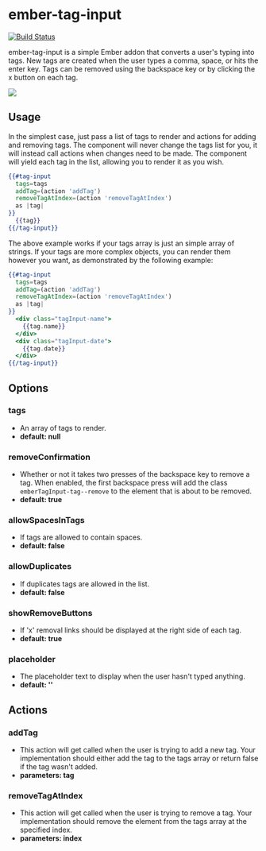 # ember-tag-input
[![Build Status](https://travis-ci.org/calvinlough/ember-tag-input.svg?branch=master)](https://travis-ci.org/calvinlough/ember-tag-input)

ember-tag-input is a simple Ember addon that converts a user's typing into tags. New tags are created when the user types a comma, space, or hits the enter key. Tags can be removed using the backspace key or by clicking the x button on each tag.

![](http://i.imgur.com/aVRvs7z.png)

## Usage

In the simplest case, just pass a list of tags to render and actions for adding and removing tags. The component will never change the tags list for you, it will instead call actions when changes need to be made. The component will yield each tag in the list, allowing you to render it as you wish.

```handlebars
{{#tag-input
  tags=tags
  addTag=(action 'addTag')
  removeTagAtIndex=(action 'removeTagAtIndex')
  as |tag|
}}
  {{tag}}
{{/tag-input}}
```

The above example works if your tags array is just an simple array of strings. If your tags are more complex objects, you can render them however you want, as demonstrated by the following example:

```handlebars
{{#tag-input
  tags=tags
  addTag=(action 'addTag')
  removeTagAtIndex=(action 'removeTagAtIndex')
  as |tag|
}}
  <div class="tagInput-name">
    {{tag.name}}
  </div>
  <div class="tagInput-date">
    {{tag.date}}
  </div>
{{/tag-input}}
```

## Options

### tags
- An array of tags to render.
- **default: null**

### removeConfirmation
- Whether or not it takes two presses of the backspace key to remove a tag. When enabled, the first backspace press will add the class `emberTagInput-tag--remove` to the element that is about to be removed.
- **default: true**

### allowSpacesInTags
- If tags are allowed to contain spaces.
- **default: false**

### allowDuplicates
- If duplicates tags are allowed in the list.
- **default: false**

### showRemoveButtons
- If 'x' removal links should be displayed at the right side of each tag.
- **default: true**

### placeholder
- The placeholder text to display when the user hasn't typed anything.
- **default: ''**

## Actions

### addTag
- This action will get called when the user is trying to add a new tag. Your implementation should either add the tag to the tags array or return false if the tag wasn't added.
- **parameters: tag**

### removeTagAtIndex
- This action will get called when the user is trying to remove a tag. Your implementation should remove the element from the tags array at the specified index.
- **parameters: index**
